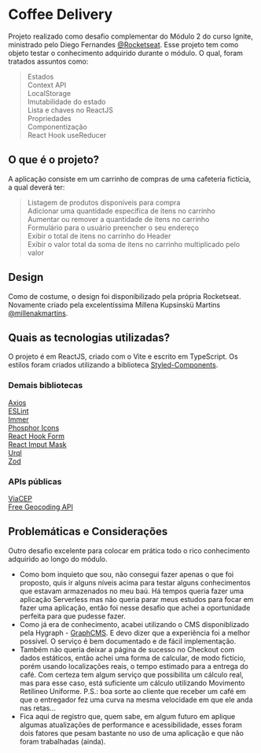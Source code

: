 # Coffee Delivery

Projeto realizado como desafio complementar do Módulo 2 do curso Ignite, ministrado pelo Diego Fernandes [@Rocketseat](https://www.rocketseat.com.br/).
Esse projeto tem como objeto testar o conhecimento adquirido durante o módulo. O qual, foram tratados assuntos como:
> Estados  
> Context API  
> LocalStorage  
> Imutabilidade do estado  
> Lista e chaves no ReactJS  
> Propriedades  
> Componentização  
> React Hook useReducer

## O que é o projeto?
A aplicação consiste em um carrinho de compras de uma cafeteria fictícia, a qual deverá ter:
> Listagem de produtos disponíveis para compra  
> Adicionar uma quantidade específica de itens no carrinho  
> Aumentar ou remover a quantidade de itens no carrinho  
> Formulário para o usuário preencher o seu endereço  
> Exibir o total de itens no carrinho do Header  
> Exibir o valor total da soma de itens no carrinho multiplicado pelo valor  

## Design
Como de costume, o design foi disponibilizado pela própria Rocketseat.
Novamente criado pela excelentíssima Millena Kupsinskü Martins [@millenakmartins](https://www.linkedin.com/in/millenakmartins).

## Quais as tecnologias utilizadas?
O projeto é em ReactJS, criado com o Vite e escrito em TypeScript.
Os estilos foram criados utilizando a biblioteca [Styled-Components](https://www.npmjs.com/package/styled-components).

### Demais bibliotecas
[Axios](https://www.npmjs.com/package/axios)  
[ESLint](https://www.npmjs.com/package/eslint)  
[Immer](https://www.npmjs.com/package/immer)  
[Phosphor Icons](https://www.npmjs.com/package/phosphor-react)  
[React Hook Form](https://www.npmjs.com/package/react-hook-form)  
[React Imput Mask](https://www.npmjs.com/package/react-input-mask)  
[Urql](https://www.npmjs.com/package/urql)  
[Zod](https://www.npmjs.com/package/zod)  


### APIs públicas
[ViaCEP](https://viacep.com.br)  
[Free Geocoding API](https://geocode.maps.co)  

## Problemáticas e Considerações
Outro desafio excelente para colocar em prática todo o rico conhecimento adquirido ao longo do módulo.
- Como bom inquieto que sou, não consegui fazer apenas o que foi proposto, quis ir alguns níveis acima para testar alguns conhecimentos que estavam armazenados no meu baú. Há tempos queria fazer uma aplicação Serverless mas não queria parar meus estudos para focar em fazer uma aplicação, então foi nesse desafio que achei a oportunidade perfeita para que pudesse fazer.
- Como já era de conhecimento, acabei utilizando o CMS disponiblizado pela Hygraph - [GraphCMS](https://app.hygraph.com/). E devo dizer que a experiência foi a melhor possível. O serviço é bem documentado e de fácil implementação.
- Também não queria deixar a página de sucesso no Checkout com dados estáticos, então achei uma forma de calcular, de modo fictício, porém usando localizações reais, o tempo estimado para a entrega do café. Com certeza tem algum serviço que possibilita um cálculo real, mas para esse caso, está suficiente um cálculo utilizando Movimento Retílineo Uniforme. P.S.: boa sorte ao cliente que receber um café em que o entregador fez uma curva na mesma velocidade em que ele anda nas retas...
- Fica aqui de registro que, quem sabe, em algum futuro em aplique algumas atualizações de performance e acessibilidade, esses foram dois fatores que pesam bastante no uso de uma aplicação e que não foram trabalhadas (ainda).
